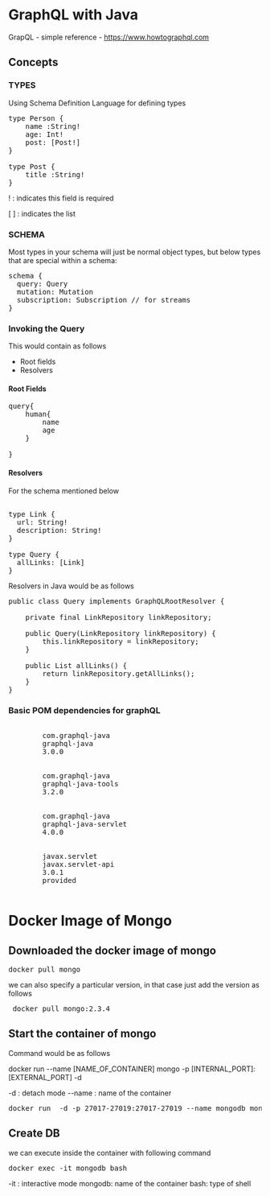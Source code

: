 # GraphQL with Java 
GrapQL - simple reference - https://www.howtographql.com


## Concepts
### TYPES
Using Schema Definition Language  for defining types
<pre>
type Person {
    name :String!
    age: Int!
    post: [Post!]
}

type Post {
    title :String!
}
</pre>
! : indicates this field is required

[ ] : indicates the list

### SCHEMA
Most types in your schema will just be normal object types, but below types that are special within a schema:
<pre>
schema {
  query: Query
  mutation: Mutation
  subscription: Subscription // for streams  
}
</pre>

### Invoking the Query
This would contain as follows
- Root fields 
- Resolvers 

#### Root Fields
<pre>
query{
    human{
        name
        age
    }

}
</pre>
#### Resolvers
For the schema mentioned below
<pre> 
type Link {
  url: String!
  description: String!
}

type Query {
  allLinks: [Link]
}
</pre>

Resolvers in Java would be as follows
<pre>
public class Query implements GraphQLRootResolver {
    
    private final LinkRepository linkRepository;

    public Query(LinkRepository linkRepository) {
        this.linkRepository = linkRepository;
    }

    public List<Link> allLinks() {
        return linkRepository.getAllLinks();
    }
}
</pre>


### Basic POM dependencies for graphQL
<pre>
    <dependency>
        <groupId>com.graphql-java</groupId>
        <artifactId>graphql-java</artifactId>
        <version>3.0.0</version>
    </dependency>
    <dependency>
        <groupId>com.graphql-java</groupId>
        <artifactId>graphql-java-tools</artifactId>
        <version>3.2.0</version>
    </dependency>
    <dependency>
        <groupId>com.graphql-java</groupId>
        <artifactId>graphql-java-servlet</artifactId>
        <version>4.0.0</version>
    </dependency>
    <dependency>
        <groupId>javax.servlet</groupId>
        <artifactId>javax.servlet-api</artifactId>
        <version>3.0.1</version>
        <scope>provided</scope>
    </dependency>
</pre>

# Docker Image of Mongo

## Downloaded the docker image of mongo
<pre>
docker pull mongo
</pre>
we can also specify a particular version, in that case just add the version as follows
<pre> docker pull mongo:2.3.4</pre>

## Start the container of mongo

Command would be as follows

docker run --name [NAME_OF_CONTAINER] mongo -p [INTERNAL_PORT]:[EXTERNAL_PORT]  -d

-d : detach mode
--name : name of the container 

<pre>
docker run  -d -p 27017-27019:27017-27019 --name mongodb mongo
</pre>

## Create DB 
we can execute inside the container with following command
<pre>
docker exec -it mongodb bash
</pre>

-it : interactive mode
mongodb: name of the container
bash: type of shell 